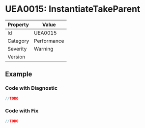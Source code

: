 # UEA0015: InstantiateTakeParent

| Property | Value         |
| -------- | ------------- |
| Id       | UEA0015       |
| Category | Performance   |
| Severity | Warning       |
| Version  |               |

## Example

### Code with Diagnostic

```csharp
//TODO
```

### Code with Fix


```csharp
//TODO
```